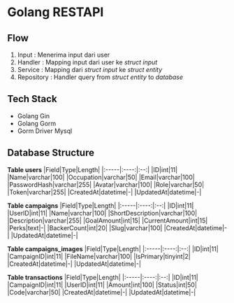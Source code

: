 # Golang RESTAPI
## Flow
1. Input : Menerima input dari user
2. Handler : Mapping input dari user ke *struct input*
3. Service : Mapping dari *struct input* ke *struct entity*
4. Repository : Handler query from *struct entity* to *database*
## Tech Stack
- Golang Gin
- Golang Gorm
- Gorm Driver Mysql
## Database Structure

**Table users**
|Field|Type|Length|
|:-----|:----:|:--:|
|ID|int|11|
|Name|varchar|100|
|Occupation|varchar|50|
|Email|varchar|100|
|PasswordHash|varchar|255|
|Avatar|varchar|100|
|Role|varchar|50|
|Token|varchar|255|
|CreatedAt|datetime|-|
|UpdatedAt|datetime|-|

**Table campaigns**
|Field|Type|Length|
|:-----|:----:|:--:|
|ID|int|11|
|UserID|int|11|
|Name|varchar|100|
|ShortDescription|varchar|100|
|Description|varchar|255|
|GoalAmount|int|15|
|CurrentAmount|int|15|
|Perks|text|-|
|BackerCount|int|20|
|Slug|varchar|100|
|CreatedAt|datetime|-|
|UpdatedAt|datetime|-|

**Table campaigns_images**
|Field|Type|Length|
|:-----|:----:|:--:|
|ID|int|11|
|CampaignID|int|11|
|FileName|varchar|100|
|IsPrimary|tinyint|2|
|CreatedAt|datetime|-|
|UpdatedAt|datetime|-|

**Table transactions**
|Field|Type|Length|
|:-----|:----:|:--:|
|ID|int|11|
|CampaignID|int|11|
|UserID|int|11|
|Amount|int|100|
|Status|int|50|
|Code|varchar|50|
|CreatedAt|datetime|-|
|UpdatedAt|datetime|-|